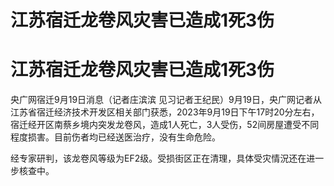 # 江苏宿迁龙卷风灾害已造成1死3伤

# 江苏宿迁龙卷风灾害已造成1死3伤

央广网宿迁9月19日消息（记者庄滨滨
见习记者王纪民）9月19日，央广网记者从江苏省宿迁经济技术开发区相关部门获悉，2023年9月19日下午17时20分左右，宿迁经开区南蔡乡境内突发龙卷风，造成1人死亡，3人受伤，52间房屋遭受不同程度损害。目前伤者均已经送医治疗，没有生命危险。

经专家研判，该龙卷风等级为EF2级。受损街区正在清理，具体受灾情況还在进一步核查中。

